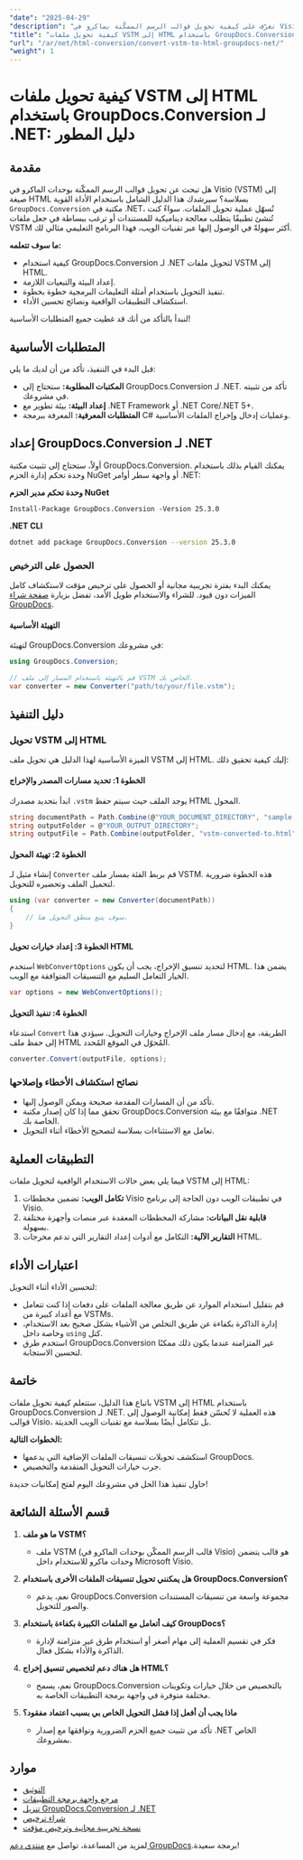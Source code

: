 ```yaml
---
"date": "2025-04-29"
"description": "تعرّف على كيفية تحويل قوالب الرسم الممكّنة بماكرو في Visio (VSTM) إلى HTML بسلاسة باستخدام GroupDocs.Conversion لـ .NET. اتبع هذا الدليل المفصّل للمطوّرين."
"title": "كيفية تحويل ملفات VSTM إلى HTML باستخدام GroupDocs.Conversion لـ .NET - دليل المطور"
"url": "/ar/net/html-conversion/convert-vstm-to-html-groupdocs-net/"
"weight": 1
---
```


# كيفية تحويل ملفات VSTM إلى HTML باستخدام GroupDocs.Conversion لـ .NET: دليل المطور

## مقدمة

هل تبحث عن تحويل قوالب الرسم الممكّنة بوحدات الماكرو في Visio (VSTM) إلى صيغة HTML بسلاسة؟ سيرشدك هذا الدليل الشامل باستخدام الأداة القوية `GroupDocs.Conversion` مكتبة في .NET، تُسهّل عملية تحويل الملفات. سواءً كنت تُنشئ تطبيقًا يتطلب معالجة ديناميكية للمستندات أو ترغب ببساطة في جعل ملفات VSTM أكثر سهولةً في الوصول إليها عبر تقنيات الويب، فهذا البرنامج التعليمي مثالي لك.

**ما سوف تتعلمه:**
- كيفية استخدام GroupDocs.Conversion لـ .NET لتحويل ملفات VSTM إلى HTML.
- إعداد البيئة والتبعيات اللازمة.
- تنفيذ التحويل باستخدام أمثلة التعليمات البرمجية خطوة بخطوة.
- استكشاف التطبيقات الواقعية ونصائح تحسين الأداء.

لنبدأ بالتأكد من أنك قد غطيت جميع المتطلبات الأساسية!

## المتطلبات الأساسية

قبل البدء في التنفيذ، تأكد من أن لديك ما يلي:
- **المكتبات المطلوبة:** ستحتاج إلى GroupDocs.Conversion لـ .NET. تأكد من تثبيته في مشروعك.
- **إعداد البيئة:** بيئة تطوير مع .NET Framework أو .NET Core/.NET 5+.
- **المتطلبات المعرفية:** المعرفة ببرمجة C# وعمليات إدخال وإخراج الملفات الأساسية.

## إعداد GroupDocs.Conversion لـ .NET

أولاً، ستحتاج إلى تثبيت مكتبة GroupDocs.Conversion. يمكنك القيام بذلك باستخدام وحدة تحكم إدارة الحزم NuGet أو واجهة سطر أوامر .NET:

**وحدة تحكم مدير الحزم NuGet**
```shell
Install-Package GroupDocs.Conversion -Version 25.3.0
```

**.NET CLI**
```bash
dotnet add package GroupDocs.Conversion --version 25.3.0
```

### الحصول على الترخيص

يمكنك البدء بفترة تجريبية مجانية أو الحصول على ترخيص مؤقت لاستكشاف كامل الميزات دون قيود. للشراء والاستخدام طويل الأمد، تفضل بزيارة [صفحة شراء GroupDocs](https://purchase.groupdocs.com/buy).

#### التهيئة الأساسية

لتهيئة GroupDocs.Conversion في مشروعك:
```csharp
using GroupDocs.Conversion;

// قم بالتهيئة باستخدام المسار إلى ملف VSTM الخاص بك.
var converter = new Converter("path/to/your/file.vstm");
```

## دليل التنفيذ

### تحويل VSTM إلى HTML

الميزة الأساسية لهذا الدليل هي تحويل ملف VSTM إلى HTML. إليك كيفية تحقيق ذلك:

#### الخطوة 1: تحديد مسارات المصدر والإخراج
ابدأ بتحديد مصدرك `.vstm` يوجد الملف حيث سيتم حفظ HTML المحول.
```csharp
string documentPath = Path.Combine(@"YOUR_DOCUMENT_DIRECTORY", "sample.vstm");
string outputFolder = @"YOUR_OUTPUT_DIRECTORY";
string outputFile = Path.Combine(outputFolder, "vstm-converted-to.html");
```

#### الخطوة 2: تهيئة المحول
إنشاء مثيل لـ `Converter` قم بربط الفئة بمسار ملف VSTM. هذه الخطوة ضرورية لتحميل الملف وتحضيره للتحويل.
```csharp
using (var converter = new Converter(documentPath))
{
    // سوف يتبع منطق التحويل هنا.
}
```

#### الخطوة 3: إعداد خيارات تحويل HTML
استخدم `WebConvertOptions` لتحديد تنسيق الإخراج، يجب أن يكون HTML. يضمن هذا الخيار التعامل السليم مع التنسيقات المتوافقة مع الويب.
```csharp
var options = new WebConvertOptions();
```

#### الخطوة 4: تنفيذ التحويل
استدعاء `Convert` الطريقة، مع إدخال مسار ملف الإخراج وخيارات التحويل. سيؤدي هذا إلى حفظ ملف HTML المُحوّل في الموقع المُحدد.
```csharp
converter.Convert(outputFile, options);
```

### نصائح استكشاف الأخطاء وإصلاحها
- تأكد من أن المسارات المقدمة صحيحة ويمكن الوصول إليها.
- تحقق مما إذا كان إصدار مكتبة GroupDocs.Conversion متوافقًا مع بيئة .NET الخاصة بك.
- تعامل مع الاستثناءات بسلاسة لتصحيح الأخطاء أثناء التحويل.

## التطبيقات العملية

فيما يلي بعض حالات الاستخدام الواقعية لتحويل ملفات VSTM إلى HTML:
1. **تكامل الويب:** تضمين مخططات Visio في تطبيقات الويب دون الحاجة إلى برنامج Visio.
2. **قابلية نقل البيانات:** مشاركة المخططات المعقدة عبر منصات وأجهزة مختلفة بسهولة.
3. **التقارير الآلية:** التكامل مع أدوات إعداد التقارير التي تدعم مخرجات HTML.

## اعتبارات الأداء

لتحسين الأداء أثناء التحويل:
- قم بتقليل استخدام الموارد عن طريق معالجة الملفات على دفعات إذا كنت تتعامل مع أعداد كبيرة من VSTMs.
- إدارة الذاكرة بكفاءة عن طريق التخلص من الأشياء بشكل صحيح بعد الاستخدام، وخاصة داخل `using` كتل.
- استخدم طرق GroupDocs.Conversion غير المتزامنة عندما يكون ذلك ممكنًا لتحسين الاستجابة.

## خاتمة

باتباع هذا الدليل، ستتعلم كيفية تحويل ملفات VSTM إلى HTML باستخدام GroupDocs.Conversion لـ .NET. هذه العملية لا تُحسّن فقط إمكانية الوصول إلى قوالب Visio، بل تتكامل أيضًا بسلاسة مع تقنيات الويب الحديثة.

**الخطوات التالية:**
- استكشف تحويلات تنسيقات الملفات الإضافية التي يدعمها GroupDocs.
- جرب خيارات التحويل المتقدمة والتخصيص.

حاول تنفيذ هذا الحل في مشروعك اليوم لفتح إمكانيات جديدة!

## قسم الأسئلة الشائعة

1. **ما هو ملف VSTM؟**
   - ملف VSTM (قالب الرسم الممكّن بوحدات الماكرو في Visio) هو قالب يتضمن وحدات ماكرو للاستخدام داخل Microsoft Visio.

2. **هل يمكنني تحويل تنسيقات الملفات الأخرى باستخدام GroupDocs.Conversion؟**
   - نعم، يدعم GroupDocs.Conversion مجموعة واسعة من تنسيقات المستندات والصور للتحويل.

3. **كيف أتعامل مع الملفات الكبيرة بكفاءة باستخدام GroupDocs؟**
   - فكر في تقسيم العملية إلى مهام أصغر أو استخدام طرق غير متزامنة لإدارة الذاكرة والأداء بشكل فعال.

4. **هل هناك دعم لتخصيص تنسيق إخراج HTML؟**
   - نعم، يسمح GroupDocs.Conversion بالتخصيص من خلال خيارات وتكوينات مختلفة متوفرة في واجهة برمجة التطبيقات الخاصة به.

5. **ماذا يجب أن أفعل إذا فشل التحويل الخاص بي بسبب اعتماد مفقود؟**
   - تأكد من تثبيت جميع الحزم الضرورية وتوافقها مع إصدار .NET الخاص بمشروعك.

## موارد
- [التوثيق](https://docs.groupdocs.com/conversion/net/)
- [مرجع واجهة برمجة التطبيقات](https://reference.groupdocs.com/conversion/net/)
- [تنزيل GroupDocs.Conversion لـ .NET](https://releases.groupdocs.com/conversion/net/)
- [شراء ترخيص](https://purchase.groupdocs.com/buy)
- [نسخة تجريبية مجانية وترخيص مؤقت](https://releases.groupdocs.com/conversion/net/)

لمزيد من المساعدة، تواصل مع [منتدى دعم GroupDocs](https://forum.groupdocs.com/c/conversion/10).برمجة سعيدة!